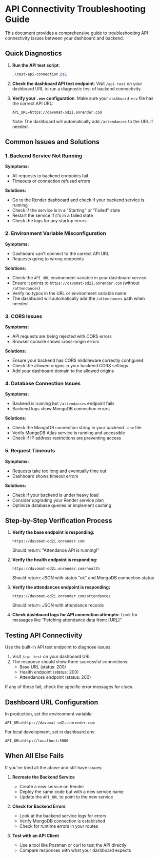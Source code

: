 # API Connectivity Troubleshooting Guide

This document provides a comprehensive guide to troubleshooting API connectivity issues between your dashboard and backend.

## Quick Diagnostics

1. **Run the API test script**:
   ```powershell
   .\test-api-connection.ps1
   ```

2. **Check the dashboard API test endpoint**:
   Visit `/api-test` on your dashboard URL to run a diagnostic test of backend connectivity.

3. **Verify your `.env` configuration**:
   Make sure your `dashboard.env` file has the correct API URL:
   ```
   API_URL=https://davomat-od2i.onrender.com
   ```
   Note: The dashboard will automatically add `/attendances` to the URL if needed.

## Common Issues and Solutions

### 1. Backend Service Not Running

**Symptoms:**
- All requests to backend endpoints fail
- Timeouts or connection refused errors

**Solutions:**
- Go to the Render dashboard and check if your backend service is running
- Check if the service is in a "Starting" or "Failed" state
- Restart the service if it's in a failed state
- Check the logs for any startup errors

### 2. Environment Variable Misconfiguration

**Symptoms:**
- Dashboard can't connect to the correct API URL
- Requests going to wrong endpoints

**Solutions:**
- Check the `API_URL` environment variable in your dashboard service
- Ensure it points to `https://davomat-od2i.onrender.com` (without `/attendances`)
- Verify no typos in the URL or environment variable name
- The dashboard will automatically add the `/attendances` path when needed

### 3. CORS Issues

**Symptoms:**
- API requests are being rejected with CORS errors
- Browser console shows cross-origin errors

**Solutions:**
- Ensure your backend has CORS middleware correctly configured
- Check the allowed origins in your backend CORS settings
- Add your dashboard domain to the allowed origins

### 4. Database Connection Issues

**Symptoms:**
- Backend is running but `/attendances` endpoint fails
- Backend logs show MongoDB connection errors

**Solutions:**
- Check the MongoDB connection string in your backend `.env` file
- Verify MongoDB Atlas service is running and accessible
- Check if IP address restrictions are preventing access

### 5. Request Timeouts

**Symptoms:**
- Requests take too long and eventually time out
- Dashboard shows timeout errors

**Solutions:**
- Check if your backend is under heavy load
- Consider upgrading your Render service plan
- Optimize database queries or implement caching

## Step-by-Step Verification Process

1. **Verify the base endpoint is responding:**
   ```
   https://davomat-od2i.onrender.com
   ```
   Should return: "Attendance API is running!"

2. **Verify the health endpoint is responding:**
   ```
   https://davomat-od2i.onrender.com/health
   ```
   Should return: JSON with status "ok" and MongoDB connection status

3. **Verify the attendances endpoint is responding:**
   ```
   https://davomat-od2i.onrender.com/attendances
   ```
   Should return: JSON with attendance records

4. **Check dashboard logs for API connection attempts:**
   Look for messages like "Fetching attendance data from: [URL]"

## Testing API Connectivity

Use the built-in API test endpoint to diagnose issues:

1. Visit `/api-test` on your dashboard URL
2. The response should show three successful connections:
   - Base URL (status: 200)
   - Health endpoint (status: 200)
   - Attendances endpoint (status: 200)

If any of these fail, check the specific error messages for clues.

## Dashboard URL Configuration

In production, set the environment variable:
```
API_URL=https://davomat-od2i.onrender.com
```

For local development, set in dashboard.env:
```
API_URL=http://localhost:5000
```

## When All Else Fails

If you've tried all the above and still have issues:

1. **Recreate the Backend Service**
   - Create a new service on Render
   - Deploy the same code but with a new service name
   - Update the `API_URL` to point to the new service

2. **Check for Backend Errors**
   - Look at the backend service logs for errors
   - Verify MongoDB connection is established
   - Check for runtime errors in your routes

3. **Test with an API Client**
   - Use a tool like Postman or curl to test the API directly
   - Compare responses with what your dashboard expects
